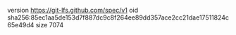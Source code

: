 version https://git-lfs.github.com/spec/v1
oid sha256:85ec1aa5de153d7f887dc9c8f264ee89dd357ace2cc21dae17511824c65e49d4
size 7074
